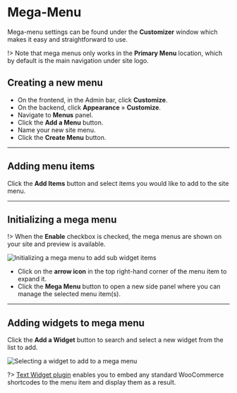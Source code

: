 # Mega-Menu

Mega-menu settings can be found under the **Customizer** window which makes it easy and straightforward to use.

!> Note that mega menus only works in the **Primary Menu** location, which by default is the main navigation under site logo.

## Creating a new menu

* On the frontend, in the Admin bar, click **Customize**.
* On the backend, click **Appearance** » **Customize**.
* Navigate to **Menus** panel.
* Click the **Add a Menu** button.
* Name your new site menu.
* Click the **Create Menu** button.

<hr/>

## Adding menu items

Click the **Add Items** button and select items you would like to add to the site menu.

<hr/>

## Initializing a mega menu

!> When the **Enable** checkbox is checked, the mega menus are shown on your site and preview is available.

![Initializing a mega menu to add sub widget items](img/initializing-mega-menu.gif)

* Click on the **arrow icon** in the top right-hand corner of the menu item to expand it.
* Click the **Mega Menu** button to open a new side panel where you can manage the selected menu item(s).

<hr/>

## Adding widgets to mega menu

Click the **Add a Widget** button to search and select a new widget from the list to add.

![Selecting a widget to add to a mega menu](img/adding-widgets-to-mega-menu.gif)

?> [Text Widget plugin](https://codex.wordpress.org/WordPress_Widgets#Adding_Code_to_the_Text_Widget) enables you to embed any standard WooCommerce shortcodes to the menu item and display them as a result.
